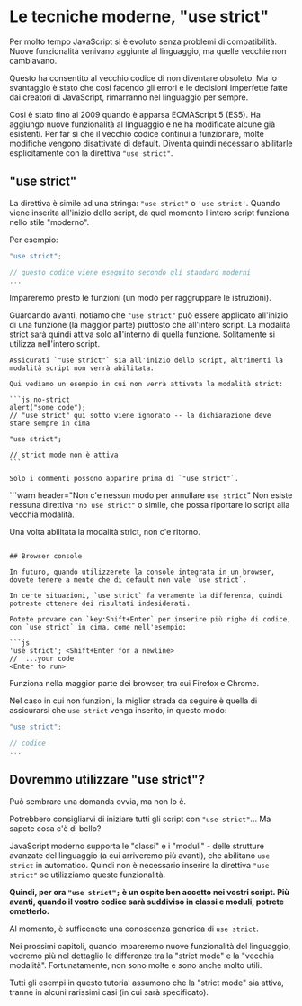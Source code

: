 # Le tecniche moderne, "use strict"

Per molto tempo JavaScript si è evoluto senza problemi di compatibilità. Nuove funzionalità venivano aggiunte al linguaggio, ma quelle vecchie non cambiavano.

Questo ha consentito al vecchio codice di non diventare obsoleto. Ma lo svantaggio è stato che cosi facendo gli errori e le decisioni imperfette fatte dai creatori di JavaScript, rimarranno nel linguaggio per sempre.

Cosi è stato fino al 2009 quando è apparsa ECMAScript 5 (ES5). Ha aggiungo nuove funzionalità al linguaggio e ne ha modificate alcune già esistenti. Per far si che il vecchio codice continui a funzionare, molte modifiche vengono disattivate di default. Diventa quindi necessario abilitarle esplicitamente con la direttiva `"use strict"`.

## "use strict"

La direttiva è simile ad una stringa: `"use strict"` o `'use strict'`. Quando viene inserita all'inizio dello script, da quel momento l'intero script funziona nello stile "moderno".

Per esempio:

```js
"use strict";

// questo codice viene eseguito secondo gli standard moderni
...
```

Impareremo presto le funzioni (un modo per raggruppare le istruzioni).

Guardando avanti, notiamo che `"use strict"` può essere applicato all'inizio di una funzione (la maggior parte) piuttosto che all'intero script. La modalità strict sarà quindi attiva solo all'interno di quella funzione. Solitamente si utilizza nell'intero script.

````warn header="Assicurati che \"use strict\" sia all'inizio"
Assicurati `"use strict"` sia all'inizio dello script, altrimenti la modalità script non verrà abilitata.

Qui vediamo un esempio in cui non verrà attivata la modalità strict:

```js no-strict
alert("some code");
// "use strict" qui sotto viene ignorato -- la dichiarazione deve stare sempre in cima

"use strict";

// strict mode non è attiva
```

Solo i commenti possono apparire prima di `"use strict"`.
````

```warn header="Non c'e nessun modo per annullare `use strict`"
Non esiste nessuna direttiva `"no use strict"` o simile, che possa riportare lo script alla vecchia modalità.

Una volta abilitata la modalità strict, non c'e ritorno.
```

## Browser console

In futuro, quando utilizzerete la console integrata in un browser, dovete tenere a mente che di default non vale `use strict`.

In certe situazioni, `use strict` fa veramente la differenza, quindi potreste ottenere dei risultati indesiderati.

Potete provare con `key:Shift+Enter` per inserire più righe di codice, con `use strict` in cima, come nell'esempio:

```js
'use strict'; <Shift+Enter for a newline>
//  ...your code
<Enter to run>
```

Funziona nella maggior parte dei browser, tra cui Firefox e Chrome.

Nel caso in cui non funzioni, la miglior strada da seguire è quella di assicurarsi che `use strict` venga inserito, in questo modo:

```js
"use strict";

// codice
...
```


## Dovremmo utilizzare "use strict"?

Può sembrare una domanda ovvia, ma non lo è.

Potrebbero consigliarvi di iniziare tutti gli script con `"use strict"`... Ma sapete cosa c'è di bello?

JavaScript moderno supporta le "classi" e  i "moduli" - delle strutture avanzate del linguaggio (a cui arriveremo più avanti), che abilitano `use strict` in automatico. Quindi non è necessario inserire la direttiva `"use strict"` se utilizziamo queste funzionalità.

**Quindi, per ora `"use strict";` è un ospite ben accetto nei vostri script. Più avanti, quando il vostro codice sarà suddiviso in classi e moduli, potrete ometterlo.**

Al momento, è sufficenete una conoscenza generica di `use strict`.

Nei prossimi capitoli, quando impareremo nuove funzionalità del linguaggio, vedremo più nel dettaglio le differenze tra la "strict mode" e la "vecchia modalità". Fortunatamente, non sono molte e sono anche molto utili.

Tutti gli esempi in questo tutorial assumono che la "strict mode" sia attiva, tranne in alcuni rarissimi casi (in cui sarà specificato).
